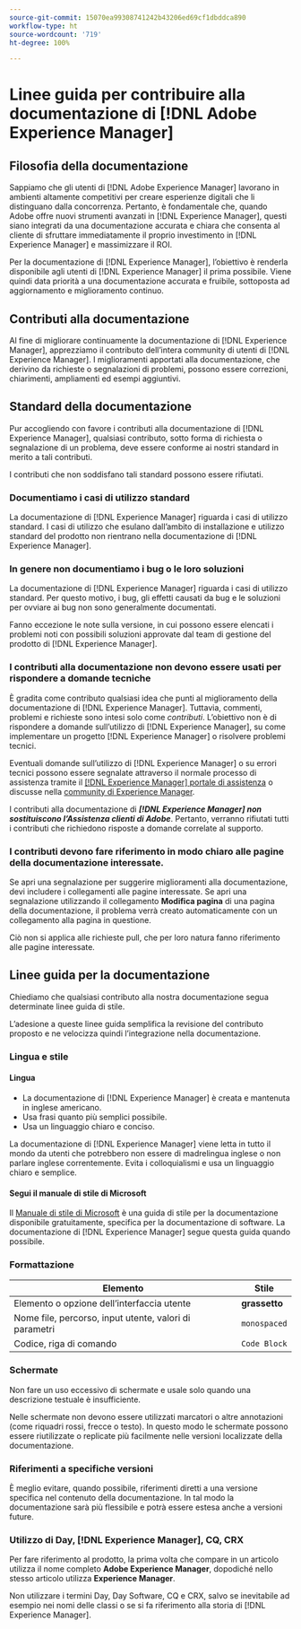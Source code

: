 ```yaml
---
source-git-commit: 15070ea99308741242b43206ed69cf1dbddca890
workflow-type: ht
source-wordcount: '719'
ht-degree: 100%

---
```

# Linee guida per contribuire alla documentazione di [!DNL Adobe Experience Manager]

## Filosofia della documentazione

Sappiamo che gli utenti di [!DNL Adobe Experience Manager] lavorano in ambienti altamente competitivi per creare esperienze digitali che li distinguano dalla concorrenza. Pertanto, è fondamentale che, quando Adobe offre nuovi strumenti avanzati in [!DNL Experience Manager], questi siano integrati da una documentazione accurata e chiara che consenta al cliente di sfruttare immediatamente il proprio investimento in [!DNL Experience Manager] e massimizzare il ROI.

Per la documentazione di [!DNL Experience Manager], l’obiettivo è renderla disponibile agli utenti di [!DNL Experience Manager] il prima possibile. Viene quindi data priorità a una documentazione accurata e fruibile, sottoposta ad aggiornamento e miglioramento continuo.

## Contributi alla documentazione

Al fine di migliorare continuamente la documentazione di [!DNL Experience Manager], apprezziamo il contributo dell’intera community di utenti di [!DNL Experience Manager]. I miglioramenti apportati alla documentazione, che derivino da richieste o segnalazioni di problemi, possono essere correzioni, chiarimenti, ampliamenti ed esempi aggiuntivi.

## Standard della documentazione

Pur accogliendo con favore i contributi alla documentazione di [!DNL Experience Manager], qualsiasi contributo, sotto forma di richiesta o segnalazione di un problema, deve essere conforme ai nostri standard in merito a tali contributi.

I contributi che non soddisfano tali standard possono essere rifiutati.

### Documentiamo i casi di utilizzo standard

La documentazione di [!DNL Experience Manager] riguarda i casi di utilizzo standard. I casi di utilizzo che esulano dall’ambito di installazione e utilizzo standard del prodotto non rientrano nella documentazione di [!DNL Experience Manager].

### In genere non documentiamo i bug o le loro soluzioni

La documentazione di [!DNL Experience Manager] riguarda i casi di utilizzo standard. Per questo motivo, i bug, gli effetti causati da bug e le soluzioni per ovviare ai bug non sono generalmente documentati.

Fanno eccezione le note sulla versione, in cui possono essere elencati i problemi noti con possibili soluzioni approvate dal team di gestione del prodotto di [!DNL Experience Manager].

### I contributi alla documentazione non devono essere usati per rispondere a domande tecniche

È gradita come contributo qualsiasi idea che punti al miglioramento della documentazione di [!DNL Experience Manager]. Tuttavia, commenti, problemi e richieste sono intesi solo come *contributi*. L’obiettivo non è di rispondere a domande sull’utilizzo di [!DNL Experience Manager], su come implementare un progetto [!DNL Experience Manager] o risolvere problemi tecnici.

Eventuali domande sull’utilizzo di [!DNL Experience Manager] o su errori tecnici possono essere segnalate attraverso il normale processo di assistenza tramite il [[!DNL Experience Manager] portale di assistenza](https://experienceleague.adobe.com/it?support-solution=Experience+Manager&amp;lang=it#support) o discusse nella [community di Experience Manager](https://experienceleaguecommunities.adobe.com/t5/adobe-experience-manager/ct-p/adobe-experience-manager-community).

I contributi alla documentazione di ***[!DNL Experience Manager] non sostituiscono l’Assistenza clienti di Adobe***. Pertanto, verranno rifiutati tutti i contributi che richiedono risposte a domande correlate al supporto.

### I contributi devono fare riferimento in modo chiaro alle pagine della documentazione interessate.

Se apri una segnalazione per suggerire miglioramenti alla documentazione, devi includere i collegamenti alle pagine interessate. Se apri una segnalazione utilizzando il collegamento **Modifica pagina** di una pagina della documentazione, il problema verrà creato automaticamente con un collegamento alla pagina in questione.

Ciò non si applica alle richieste pull, che per loro natura fanno riferimento alle pagine interessate.

## Linee guida per la documentazione

Chiediamo che qualsiasi contributo alla nostra documentazione segua determinate linee guida di stile.

L’adesione a queste linee guida semplifica la revisione del contributo proposto e ne velocizza quindi l’integrazione nella documentazione.

### Lingua e stile

#### Lingua

* La documentazione di [!DNL Experience Manager] è creata e mantenuta in inglese americano.
* Usa frasi quanto più semplici possibile.
* Usa un linguaggio chiaro e conciso.

La documentazione di [!DNL Experience Manager] viene letta in tutto il mondo da utenti che potrebbero non essere di madrelingua inglese o non parlare inglese correntemente. Evita i colloquialismi e usa un linguaggio chiaro e semplice.

#### Segui il manuale di stile di Microsoft

Il [Manuale di stile di Microsoft](https://docs.microsoft.com/it-it/style-guide/welcome/) è una guida di stile per la documentazione disponibile gratuitamente, specifica per la documentazione di software. La documentazione di [!DNL Experience Manager] segue questa guida quando possibile.

### Formattazione

| Elemento | Stile |
|---|---|
| Elemento o opzione dell’interfaccia utente | **grassetto** |
| Nome file, percorso, input utente, valori di parametri | `monospaced` |
| Codice, riga di comando | ```Code Block``` |

### Schermate

Non fare un uso eccessivo di schermate e usale solo quando una descrizione testuale è insufficiente.

Nelle schermate non devono essere utilizzati marcatori o altre annotazioni (come riquadri rossi, frecce o testo). In questo modo le schermate possono essere riutilizzate o replicate più facilmente nelle versioni localizzate della documentazione.

### Riferimenti a specifiche versioni

È meglio evitare, quando possibile, riferimenti diretti a una versione specifica nel contenuto della documentazione. In tal modo la documentazione sarà più flessibile e potrà essere estesa anche a versioni future.

### Utilizzo di Day, [!DNL Experience Manager], CQ, CRX

Per fare riferimento al prodotto, la prima volta che compare in un articolo utilizza il nome completo **Adobe Experience Manager**, dopodiché nello stesso articolo utilizza **Experience Manager**.

Non utilizzare i termini Day, Day Software, CQ e CRX, salvo se inevitabile ad esempio nei nomi delle classi o se si fa riferimento alla storia di [!DNL Experience Manager].
